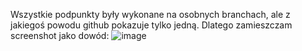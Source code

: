 Wszystkie podpunkty były wykonane na osobnych branchach, ale z jakiegoś powodu github pokazuje tylko jedną. Dlatego zamieszczam screenshot jako dowód:
![image](https://github.com/user-attachments/assets/1b169668-a429-4b0b-b95e-37fc75c7546f)

